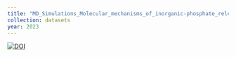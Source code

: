 ```yaml
---
title: "MD_Simulations_Molecular_mechanisms_of_inorganic-phosphate_release_from_the_core_and_barbed_end_of_actin_filaments"
collection: datasets
year: 2023
---
```




[![DOI](https://zenodo.org/badge/DOI/10.5281/zenodo.7765025.svg)](https://doi.org/10.5281/zenodo.7765025)

